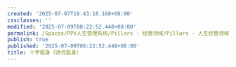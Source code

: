 ```yaml
---
created: '2025-07-07T18:43:18.168+08:00'
cssclasses: ''
modified: '2025-07-09T00:22:52.448+08:00'
permalink: /Spaces/PPV人生管理系统/Pillars - 经营领域/Pillars - 人生经营领域/运动/增肌减脂计划/力量训练动作库/十字挺身（游式挺身）.md
publish: true
published: '2025-07-09T00:22:52.448+08:00'
title: 十字挺身（游式挺身）
---
```

